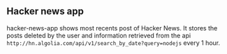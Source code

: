 ## Hacker news app

hacker-news-app shows most recents post of Hacker News. It stores the posts deleted by the user and information retrieved from the api `http://hn.algolia.com/api/v1/search_by_date?query=nodejs` every 1 hour.